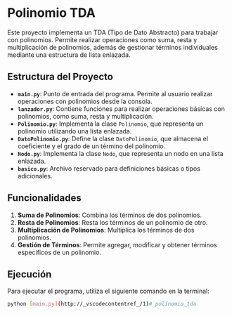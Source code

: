 # Polinomio TDA

Este proyecto implementa un TDA (Tipo de Dato Abstracto) para trabajar con polinomios. Permite realizar operaciones como suma, resta y multiplicación de polinomios, además de gestionar términos individuales mediante una estructura de lista enlazada.

## Estructura del Proyecto

- **`main.py`**: Punto de entrada del programa. Permite al usuario realizar operaciones con polinomios desde la consola.
- **`lanzador.py`**: Contiene funciones para realizar operaciones básicas con polinomios, como suma, resta y multiplicación.
- **`Polinomio.py`**: Implementa la clase `Polinomio`, que representa un polinomio utilizando una lista enlazada.
- **`DatoPolinomio.py`**: Define la clase `DatoPolinomio`, que almacena el coeficiente y el grado de un término del polinomio.
- **`Nodo.py`**: Implementa la clase `Nodo`, que representa un nodo en una lista enlazada.
- **`basico.py`**: Archivo reservado para definiciones básicas o tipos adicionales.

## Funcionalidades

1. **Suma de Polinomios**: Combina los términos de dos polinomios.
2. **Resta de Polinomios**: Resta los términos de un polinomio de otro.
3. **Multiplicación de Polinomios**: Multiplica los términos de dos polinomios.
4. **Gestión de Términos**: Permite agregar, modificar y obtener términos específicos de un polinomio.

## Ejecución

Para ejecutar el programa, utiliza el siguiente comando en la terminal:

```bash
python [main.py](http://_vscodecontentref_/1)# polinomio_tda